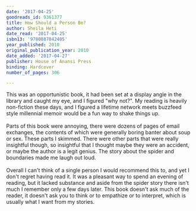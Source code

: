 ```yaml
---
date: '2017-04-25'
goodreads_id: 9361377
title: How Should a Person Be?
author: Sheila Heti
date_read: '2017-04-25'
isbn13: '9780887842405'
year_published: 2010
original_publication_year: 2010
date_added: '2017-04-27'
publisher: House of Anansi Press
binding: Hardcover
number_of_pages: 306

---
```

This was an opportunistic book, it had been set at a display angle in the library and caught my eye, and I figured "why not?". My reading is heavily non-fiction these days, and I figured a lifetime network meets buzzfeed style millennial memoir would be a fun way to shake things up.<br/><br/>Parts of this book were annoying, there were dozens of pages of email exchanges, the contents of which were generally boring banter about soup or sex. These parts I skimmed. There were other parts that were really insightful though, so insightful that I thought maybe they were an accident, or maybe the author is a legit genius. The story about the spider and boundaries made me laugh out loud. <br/><br/>Overall I can't think of a single person I would recommend this to, and yet I don't regret having read it. It was a pleasant way to spend an evening of reading, but it lacked substance and aside from the spider story there isn't much I remember only a few days later. This book doesn't ask much of the reader, it doesn't ask you to think or to empathize or to interpret, which is usually what I want from my stories.

